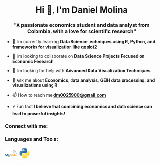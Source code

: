 <h1 align="center">Hi 👋, I'm Daniel Molina</h1>
<h3 align="center">"A passionate economics student and data analyst from Colombia, with a love for scientific research"</h3>

- 🌱 I’m currently learning **Data Science techniques using R, Python, and frameworks for visualization like ggplot2**

- 👯 I’m looking to collaborate on **Data Science Projects Focused on Economic Research**

- 🤝 I’m looking for help with **Advanced Data Visualization Techniques**

- 💬 Ask me about **Economics, data analysis, GEIH data processing, and visualizations using R**

- 📫 How to reach me **dm0025900@gmail.com**

- ⚡ Fun fact **I believe that combining economics and data science can lead to powerful insights!**

<h3 align="left">Connect with me:</h3>
<p align="left">
</p>

<h3 align="left">Languages and Tools:</h3>
<p align="left"> <a href="https://www.mysql.com/" target="_blank" rel="noreferrer"> <img src="https://raw.githubusercontent.com/devicons/devicon/master/icons/mysql/mysql-original-wordmark.svg" alt="mysql" width="40" height="40"/> </a> <a href="https://www.python.org" target="_blank" rel="noreferrer"> <img src="https://raw.githubusercontent.com/devicons/devicon/master/icons/python/python-original.svg" alt="python" width="40" height="40"/> </a> </p>
